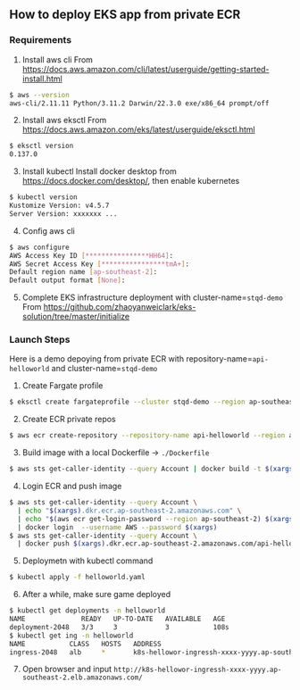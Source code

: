 ## How to deploy EKS app from private ECR

### Requirements

1. Install aws cli
From <https://docs.aws.amazon.com/cli/latest/userguide/getting-started-install.html>
```bash
$ aws --version
aws-cli/2.11.11 Python/3.11.2 Darwin/22.3.0 exe/x86_64 prompt/off
```

2. Install aws eksctl
From <https://docs.aws.amazon.com/eks/latest/userguide/eksctl.html>
```bash
$ eksctl version
0.137.0
```

3. Install kubectl
Install docker desktop from <https://docs.docker.com/desktop/>, then enable kubernetes
```bash
$ kubectl version
Kustomize Version: v4.5.7
Server Version: xxxxxxx ...
```

4. Config aws cli
```bash
$ aws configure
AWS Access Key ID [****************HH64]: 
AWS Secret Access Key [****************tmA+]: 
Default region name [ap-southeast-2]: 
Default output format [None]:
```

5. Complete EKS infrastructure deployment with cluster-name=`stqd-demo`
From <https://github.com/zhaoyanweiclark/eks-solution/tree/master/initialize>

### Launch Steps

Here is a demo depoying from private ECR with repository-name=`api-helloworld` and cluster-name=`stqd-demo`

1. Create Fargate profile
```bash
$ eksctl create fargateprofile --cluster stqd-demo --region ap-southeast-2 --name helloworld --namespace helloworld
```

2. Create ECR private repos
```bash
$ aws ecr create-repository --repository-name api-helloworld --region ap-southeast-2
```

3. Build image with a local Dockerfile -> `./Dockerfile`
```bash
$ aws sts get-caller-identity --query Account | docker build -t $(xargs).dkr.ecr.ap-southeast-2.amazonaws.com/api-helloworld:latest .
```

4. Login ECR and push image
```bash
$ aws sts get-caller-identity --query Account \
  | echo "$(xargs).dkr.ecr.ap-southeast-2.amazonaws.com" \
  | echo "$(aws ecr get-login-password --region ap-southeast-2) $(xargs)" \
  | docker login  --username AWS --password $(xargs)
$ aws sts get-caller-identity --query Account \
  | docker push $(xargs).dkr.ecr.ap-southeast-2.amazonaws.com/api-helloworld:latest
```

5. Deploymetn with kubectl command
```bash
$ kubectl apply -f helloworld.yaml
```

6. After a while, make sure game deployed
```bash
$ kubectl get deployments -n helloworld
NAME              READY   UP-TO-DATE   AVAILABLE   AGE
deployment-2048   3/3     3            3           108s
$ kubectl get ing -n helloworld
NAME           CLASS   HOSTS   ADDRESS                                                             PORTS   AGE
ingress-2048   alb     *       k8s-hellowor-ingressh-xxxx-yyyy.ap-southeast-2.elb.amazonaws.com/   80      2m39s
```

7. Open browser and input `http://k8s-hellowor-ingressh-xxxx-yyyy.ap-southeast-2.elb.amazonaws.com/`
